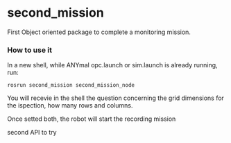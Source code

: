 # second_mission

First Object oriented package to complete a monitoring mission.

### How to use it
In a new shell, while ANYmal opc.launch or sim.launch is already running, run:

``` 
rosrun second_mission second_mission_node
```
You will recevie in the shell the question concerning the grid dimensions for the ispection, how many rows and columns.

Once setted both, the robot will start the recording mission

second API to try
